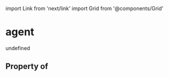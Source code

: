 import Link from 'next/link'
import Grid from '@components/Grid'

# agent

undefined

## Property of



